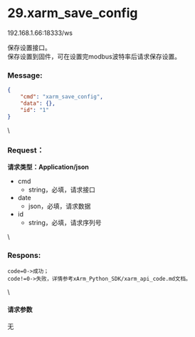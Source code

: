 # 29.xarm\_save\_config

192.168.1.66:18333/ws

保存设置接口。\
保存设置到固件，可在设置完modbus波特率后请求保存设置。

### Message: <a href="#message" id="message"></a>

```json
{
    "cmd": "xarm_save_config",
    "data": {},
    "id": "1"
}
```

\


### Request： <a href="#request" id="request"></a>

**请求类型：Application/json**

* cmd
  * string，必填，请求接口
* date
  * json，必填，请求数据
* id
  * string，必填，请求序列号

\


### Respons: <a href="#respons" id="respons"></a>

```clean
code=0->成功；
code!=0->失败，详情参考xArm_Python_SDK/xarm_api_code.md文档。
```

\


#### 请求参数

无
